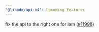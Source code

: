 ```yaml
---
"@linode/api-v4": Upcoming Features
---
```


fix the api to the right one for iam ([#11998](https://github.com/linode/manager/pull/11998))
